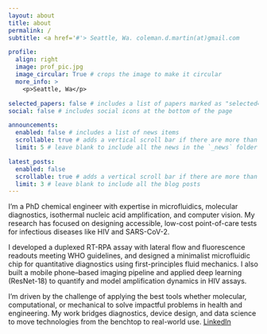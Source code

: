 ```yaml
---
layout: about
title: about
permalink: /
subtitle: <a href='#'> Seattle, Wa. coleman.d.martin(at)gmail.com

profile:
  align: right
  image: prof_pic.jpg
  image_circular: True # crops the image to make it circular
  more_info: >
    <p>Seattle, Wa</p>

selected_papers: false # includes a list of papers marked as "selected={true}"
social: false # includes social icons at the bottom of the page

announcements:
  enabled: false # includes a list of news items
  scrollable: true # adds a vertical scroll bar if there are more than 3 news items
  limit: 5 # leave blank to include all the news in the `_news` folder

latest_posts:
  enabled: false
  scrollable: true # adds a vertical scroll bar if there are more than 3 new posts items
  limit: 3 # leave blank to include all the blog posts
---
```


I’m a PhD chemical engineer with expertise in microfluidics, molecular diagnostics, isothermal nucleic acid amplification, and computer vision. My research has focused on designing accessible, low-cost point-of-care tests for infectious diseases like HIV and SARS-CoV-2.

I developed a duplexed RT-RPA assay with lateral flow and fluorescence readouts meeting WHO guidelines, and designed a minimalist microfluidic chip for quantitative diagnostics using first-principles fluid mechanics. I also built a mobile phone–based imaging pipeline and applied deep learning (ResNet-18) to quantify and model amplification dynamics in HIV assays.

I’m driven by the challenge of applying the best tools whether molecular, computational, or mechanical to solve impactful problems in health and engineering. My work bridges diagnostics, device design, and data science to move technologies from the benchtop to real-world use.
[LinkedIn](https://www.linkedin.com/in/colemanmartin/)
